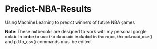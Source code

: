 # Predict-NBA-Results
Using Machine Learning to predict winners of future NBA games

<b>Note:</b> These notbeooks are designed to work with my personal google colab. In order to use the datasets included in the repo, the pd.read_csv() and pd.to_csv() commands must be edited.
